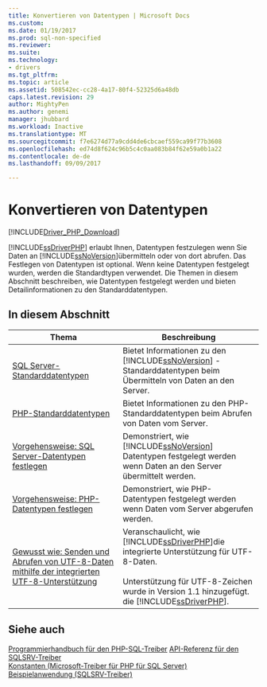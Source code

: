 ```yaml
---
title: Konvertieren von Datentypen | Microsoft Docs
ms.custom: 
ms.date: 01/19/2017
ms.prod: sql-non-specified
ms.reviewer: 
ms.suite: 
ms.technology:
- drivers
ms.tgt_pltfrm: 
ms.topic: article
ms.assetid: 508542ec-cc28-4a17-80f4-52325d6a48db
caps.latest.revision: 29
author: MightyPen
ms.author: genemi
manager: jhubbard
ms.workload: Inactive
ms.translationtype: MT
ms.sourcegitcommit: f7e6274d77a9cdd4de6cbcaef559ca99f77b3608
ms.openlocfilehash: ed74d8f624c96b5c4c0aa083b84f62e59a0b1a22
ms.contentlocale: de-de
ms.lasthandoff: 09/09/2017

---
```

# <a name="converting-data-types"></a>Konvertieren von Datentypen
[!INCLUDE[Driver_PHP_Download](../../includes/driver_php_download.md)]

[!INCLUDE[ssDriverPHP](../../includes/ssdriverphp_md.md)] erlaubt Ihnen, Datentypen festzulegen wenn Sie Daten an [!INCLUDE[ssNoVersion](../../includes/ssnoversion_md.md)]übermitteln oder von dort abrufen. Das Festlegen von Datentypen ist optional. Wenn keine Datentypen festgelegt wurden, werden die Standardtypen verwendet. Die Themen in diesem Abschnitt beschreiben, wie Datentypen festgelegt werden und bieten Detailinformationen zu den Standarddatentypen.  
  
## <a name="in-this-section"></a>In diesem Abschnitt  
  
|Thema|Beschreibung|  
|---------|---------------|  
|[SQL Server-Standarddatentypen](../../connect/php/default-sql-server-data-types.md)|Bietet Informationen zu den [!INCLUDE[ssNoVersion](../../includes/ssnoversion_md.md)] -Standarddatentypen beim Übermitteln von Daten an den Server.|  
|[PHP-Standarddatentypen](../../connect/php/default-php-data-types.md)|Bietet Informationen zu den PHP-Standarddatentypen beim Abrufen von Daten vom Server.|  
|[Vorgehensweise: SQL Server-Datentypen festlegen](../../connect/php/how-to-specify-sql-server-data-types-when-using-the-sqlsrv-driver.md)|Demonstriert, wie [!INCLUDE[ssNoVersion](../../includes/ssnoversion_md.md)] Datentypen festgelegt werden wenn Daten an den Server übermittelt werden.|  
|[Vorgehensweise: PHP-Datentypen festlegen](../../connect/php/how-to-specify-php-data-types.md)|Demonstriert, wie PHP-Datentypen festgelegt werden wenn Daten vom Server abgerufen werden.|  
|[Gewusst wie: Senden und Abrufen von UTF-8-Daten mithilfe der integrierten UTF-8-Unterstützung](../../connect/php/how-to-send-and-retrieve-utf-8-data-using-built-in-utf-8-support.md)|Veranschaulicht, wie [!INCLUDE[ssDriverPHP](../../includes/ssdriverphp_md.md)]die integrierte Unterstützung für UTF-8-Daten.<br /><br />Unterstützung für UTF-8-Zeichen wurde in Version 1.1 hinzugefügt. die [!INCLUDE[ssDriverPHP](../../includes/ssdriverphp_md.md)].|  
  
## <a name="see-also"></a>Siehe auch  
[Programmierhandbuch für den PHP-SQL-Treiber](../../connect/php/programming-guide-for-php-sql-driver.md)
[API-Referenz für den SQLSRV-Treiber](../../connect/php/sqlsrv-driver-api-reference.md)  
[Konstanten &#40;Microsoft-Treiber für PHP für SQL Server&#41;](../../connect/php/constants-microsoft-drivers-for-php-for-sql-server.md)  
[Beispielanwendung &#40;SQLSRV-Treiber&#41;](../../connect/php/example-application-sqlsrv-driver.md)  
  

